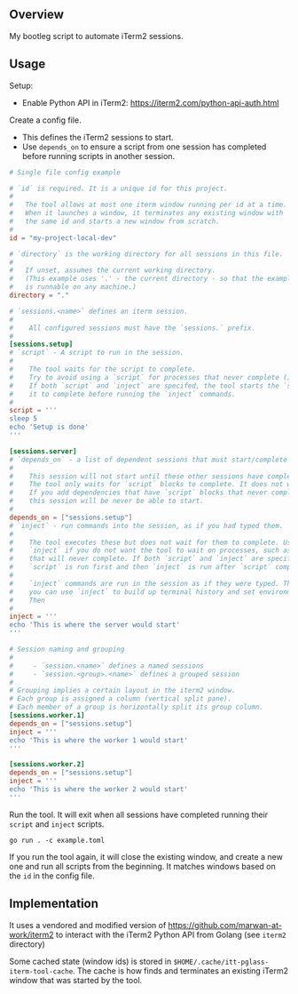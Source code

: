 Overview
--------

My bootleg script to automate iTerm2 sessions.

Usage
-----

Setup:

* Enable Python API in iTerm2: https://iterm2.com/python-api-auth.html

Create a config file.

* This defines the iTerm2 sessions to start.
* Use `depends_on` to ensure a script from one session has completed before
  running scripts in another session.

```toml
# Single file config example

# `id` is required. It is a unique id for this project.
#
#   The tool allows at most one iterm window running per id at a time.
#   When it launches a window, it terminates any existing window with
#   the same id and starts a new window from scratch.
#
id = "my-project-local-dev"

# `directory` is the working directory for all sessions in this file.
#
#   If unset, assumes the current working directory.
#   (This example uses '.' - the current directory - so that the example
#   is runnable on any machine.)
directory = "."

# `sessions.<name>` defines an iterm session.
#
#    All configured sessions must have the `sessions.` prefix.
#
[sessions.setup]
# `script` - A script to run in the session.
#
#    The tool waits for the script to complete.
#    Try to avoid using a `script` for processes that never complete (instead, use `inject`).
#    If both `script` and `inject` are specifed, the tool starts the `script` and waits for
#    it to complete before running the `inject` commands.
#
script = '''
sleep 5
echo 'Setup is done'
'''

[sessions.server]
# `depends_on` - a list of dependent sessions that must start/complete first.
#
#    This session will not start until these other sessions have completed.
#    The tool only waits for `script` blocks to complete. It does not wait for `inject` blocks.
#    If you add dependencies that have `script` blocks that never complete, then
#    this session will be never be able to start.
#
depends_on = ["sessions.setup"]
# `inject` - run commands into the session, as if you had typed them.
#
#    The tool executes these but does not wait for them to complete. Use
#    `inject` if you do not want the tool to wait on processes, such as processes
#    that will never complete. If both `script` and `inject` are specified, the
#    `script` is run first and then `inject` is run after `script` completes.
#
#    `inject` commands are run in the session as if they were typed. This means
#    you can use `inject` to build up terminal history and set environment variables.
#    Then
#
inject = '''
echo 'This is where the server would start'
'''

# Session naming and grouping
#
#     - `session.<name>` defines a named sessions
#     - `session.<group>.<name>` defines a grouped session
#
# Grouping implies a certain layout in the iterm2 window.
# Each group is assigned a column (vertical split pane).
# Each member of a group is horizontally split its group column.
[sessions.worker.1]
depends_on = ["sessions.setup"]
inject = '''
echo 'This is where the worker 1 would start'
'''

[sessions.worker.2]
depends_on = ["sessions.setup"]
inject = '''
echo 'This is where the worker 2 would start'
'''
```

Run the tool. It will exit when all sessions have completed running their `script` and `inject`
scripts.

```
go run . -c example.toml
```

If you run the tool again, it will close the existing window, and create a new one and run all
scripts from the beginning. It matches windows based on the `id` in the config file.


Implementation
--------------

It uses a vendored and modified version of https://github.com/marwan-at-work/iterm2 to interact with the iTerm2 Python API from Golang (see `iterm2` directory)

Some cached state (window ids) is stored in `$HOME/.cache/itt-pglass-iterm-tool-cache`. The cache is how finds and terminates an existing iTerm2 window that was started by the tool.
